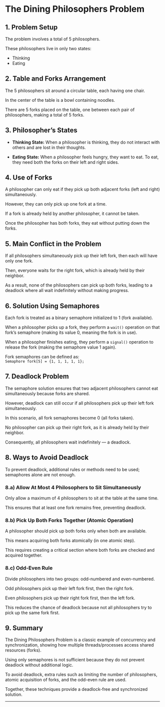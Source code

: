 # The Dining Philosophers Problem

## 1. Problem Setup

The problem involves a total of 5 philosophers.

These philosophers live in only two states:  
- Thinking  
- Eating

## 2. Table and Forks Arrangement

The 5 philosophers sit around a circular table, each having one chair.

In the center of the table is a bowl containing noodles.

There are 5 forks placed on the table, one between each pair of philosophers, making a total of 5 forks.

## 3. Philosopher’s States

- **Thinking State:** When a philosopher is thinking, they do not interact with others and are lost in their thoughts.

- **Eating State:** When a philosopher feels hungry, they want to eat. To eat, they need both the forks on their left and right sides.

## 4. Use of Forks

A philosopher can only eat if they pick up both adjacent forks (left and right) simultaneously.

However, they can only pick up one fork at a time.

If a fork is already held by another philosopher, it cannot be taken.

Once the philosopher has both forks, they eat without putting down the forks.

## 5. Main Conflict in the Problem

If all philosophers simultaneously pick up their left fork, then each will have only one fork.

Then, everyone waits for the right fork, which is already held by their neighbor.

As a result, none of the philosophers can pick up both forks, leading to a deadlock where all wait indefinitely without making progress.

## 6. Solution Using Semaphores

Each fork is treated as a binary semaphore initialized to 1 (fork available).

When a philosopher picks up a fork, they perform a `wait()` operation on that fork’s semaphore (making its value 0, meaning the fork is in use).

When a philosopher finishes eating, they perform a `signal()` operation to release the fork (making the semaphore value 1 again).

Fork semaphores can be defined as:  
`Semaphore fork[5] = {1, 1, 1, 1, 1};`

## 7. Deadlock Problem

The semaphore solution ensures that two adjacent philosophers cannot eat simultaneously because forks are shared.

However, deadlock can still occur if all philosophers pick up their left fork simultaneously.

In this scenario, all fork semaphores become 0 (all forks taken).

No philosopher can pick up their right fork, as it is already held by their neighbor.

Consequently, all philosophers wait indefinitely — a deadlock.

## 8. Ways to Avoid Deadlock

To prevent deadlock, additional rules or methods need to be used; semaphores alone are not enough.

### 8.a) Allow At Most 4 Philosophers to Sit Simultaneously

Only allow a maximum of 4 philosophers to sit at the table at the same time.

This ensures that at least one fork remains free, preventing deadlock.

### 8.b) Pick Up Both Forks Together (Atomic Operation)

A philosopher should pick up both forks only when both are available.

This means acquiring both forks atomically (in one atomic step).

This requires creating a critical section where both forks are checked and acquired together.

### 8.c) Odd-Even Rule

Divide philosophers into two groups: odd-numbered and even-numbered.

Odd philosophers pick up their left fork first, then the right fork.

Even philosophers pick up their right fork first, then the left fork.

This reduces the chance of deadlock because not all philosophers try to pick up the same fork first.

## 9. Summary

The Dining Philosophers Problem is a classic example of concurrency and synchronization, showing how multiple threads/processes access shared resources (forks).

Using only semaphores is not sufficient because they do not prevent deadlock without additional logic.

To avoid deadlock, extra rules such as limiting the number of philosophers, atomic acquisition of forks, and the odd-even rule are used.

Together, these techniques provide a deadlock-free and synchronized solution.

---